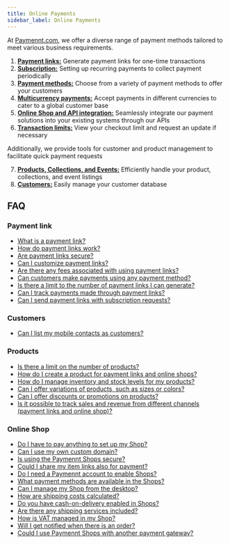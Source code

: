 ```yaml
---
title: Online Payments 
sidebar_label: Online Payments
---
```


At [<ins>Paymennt.com</ins>](https://www.paymennt.com/), we offer a diverse range of payment methods tailored to meet various business requirements.

1. [<ins>**Payment links:**</ins>](./online-payment/payments-links)
Generate payment links for one-time transactions
2. [<ins>**Subscription:**</ins>](./online-payment/subscriptions)
Setting up recurring payments to collect payment periodically
3. [<ins>**Payment methods:**</ins>](./online-payment/payment-methods)
Choose from a variety of payment methods to offer your customers
4. [<ins>**Multicurrency payments:**</ins>](./online-payment/multicurrency-payments)
Accept payments in different currencies to cater to a global customer base
5. [<ins>**Online Shop and API integration:**</ins>](./online-payment/online-shop-and-API-integration)
Seamlessly integrate our payment solutions into your existing systems through our APIs
6. [<ins>**Transaction limits:**</ins>](./online-payment/transaction-limits)
View your checkout limit and request an update if necessary

Additionally, we provide tools for customer and product management to facilitate quick payment requests

7. [<ins>**Products, Collections, and Events:**</ins>](./online-payment/products-collections-and-events)
Efficiently handle your product, collections, and event listings
8. [<ins>**Customers:**</ins>](./online-payment/customers)
Easily manage your customer database

## FAQ

### Payment link

* [<ins>What is a payment link?</ins>](./online-payment/faq#what-is-a-payment-link)
* [<ins>How do payment links work?</ins>](./online-payment/faq#how-do-payment-links-work)
* [<ins>Are payment links secure?</ins>](./online-payment/faq#are-payment-links-secure)
* [<ins>Can I customize payment links?</ins>](./online-payment/faq#can-i-customize-payment-links)
* [<ins>Are there any fees associated with using payment links?</ins>](./online-payment/faq#are-there-any-fees-associated-with-using-payment-links)
* [<ins>Can customers make payments using any payment method?</ins>](./online-payment/faq#can-customers-make-payments-using-any-payment-method)
* [<ins>Is there a limit to the number of payment links I can generate?</ins>](./online-payment/faq#is-there-a-limit-to-the-number-of-payment-links-i-can-generate)
* [<ins>Can I track payments made through payment links?</ins>](./online-payment/faq#can-i-track-payments-made-through-payment-links)
* [<ins>Can I send payment links with subscription requests?</ins>](./online-payment/faq#can-i-send-payment-links-with-subscription-requests)

### Customers

* [<ins>Can I list my mobile contacts as customers?</ins>](./online-payment/faq#can-i-list-my-mobile-contacts-as-customers)

### Products

* [<ins>Is there a limit on the number of products?</ins>](./online-payment/faq#is-there-a-limit-on-the-number-of-products)
* [<ins>How do I create a product for payment links and online shops?</ins>](./online-payment/faq#how-do-i-create-a-product-for-payment-links-and-online-shops)
* [<ins>How do I manage inventory and stock levels for my products?</ins>](./online-payment/faq#how-do-i-manage-inventory-and-stock-levels-for-my-products)
* [<ins>Can I offer variations of products, such as sizes or colors?</ins>](./online-payment/faq#can-i-offer-variations-of-products-such-as-sizes-or-colors)
* [<ins>Can I offer discounts or promotions on products?</ins>](./online-payment/faq#can-i-offer-discounts-or-promotions-on-products)
* [<ins>Is it possible to track sales and revenue from different channels (payment links and online shop)?</ins>](./online-payment/faq#is-it-possible-to-track-sales-and-revenue-from-different-channels-payment-links-and-online-shop)

### Online Shop

* [<ins>Do I have to pay anything to set up my Shop?</ins>](./online-payment/faq#do-i-have-to-pay-anything-for-setting-up-my-shop)
* [<ins>Can I use my own custom domain?</ins>](./online-payment/faq#can-i-use-my-own-custom-domain)
* [<ins>Is using the Paymennt Shops secure?</ins>](./online-payment/faq#is-using-the-paymennt-shops-secure)
* [<ins>Could I share my item links also for payment?</ins>](./online-payment/faq#could-i-share-my-item-links-also-for-payment)
* [<ins>Do I need a Paymennt account to enable Shops?</ins>](./online-payment/faq#do-i-need-a-paymennt-account-to-enable-shops)
* [<ins>What payment methods are available in the Shops?</ins>](./online-payment/faq#what-payment-methods-is-available-in-the-shops)
* [<ins>Can I manage my Shop from the desktop?</ins>](./online-payment/faq#can-i-manage-my-shop-from-the-desktop)
* [<ins>How are shipping costs calculated?</ins>](./online-payment/faq#how-are-shipping-costs-calculated)
* [<ins>Do you have cash-on-delivery enabled in Shops?</ins>](./online-payment/faq#do-you-have-cash-on-delivery-enabled-in-shops)
* [<ins>Are there any shipping services included?</ins>](./online-payment/faq#are-there-any-shipping-services-included)
* [<ins>How is VAT managed in my Shop?</ins>](./online-payment/faq#how-is-vat-managed-in-my-shop)
* [<ins>Will I get notified when there is an order?</ins>](./online-payment/faq#will-i-get-notified-when-there-is-an-order)
* [<ins>Could I use Paymennt Shops with another payment gateway?</ins>](./online-payment/faq#could-i-use-paymennt-shops-with-another-payment-gateway)
